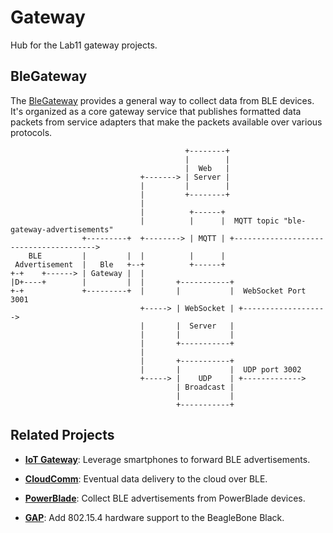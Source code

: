 Gateway
=======

Hub for the Lab11 gateway projects.

BleGateway
----------

The [BleGateway](https://github.com/lab11/gateway/tree/master/software/ble-gateway)
provides a general way to collect data from BLE devices.
It's organized as a core gateway service that publishes formatted data packets
from service adapters that make the packets available over various protocols.

```
                                       +--------+
                                       |        |
                                       |  Web   |
                             +-------> | Server |
                             |         |        |
                             |         +--------+
                             |
                             |          +------+
                             |          |      |  MQTT topic "ble-gateway-advertisements"
                +---------+  +--------> | MQTT | +--------------------------------------->
    BLE         |         |  |          |      |
 Advertisement  |   Ble   +--+          +------+
+-+    +------> | Gateway |  |
|D+----+        |         |  |       +-----------+
+-+             +---------+  |       |           |  WebSocket Port 3001
                             +-----> | WebSocket | +------------------->
                             |       |  Server   |
                             |       |           |
                             |       +-----------+
                             |
                             |       +-----------+
                             |       |           |  UDP port 3002
                             +-----> |    UDP    | +------------->
                                     | Broadcast |
                                     |           |
                                     +-----------+
```



Related Projects
----------------

- **[IoT Gateway](https://github.com/lab11/iot-gateway)**: Leverage
smartphones to forward BLE advertisements.

- **[CloudComm](https://github.com/lab11/opo/tree/master/node)**: Eventual
data delivery to the cloud over BLE.

- **[PowerBlade](https://github.com/lab11/powerblade/tree/master/data_collection/advertisements)**:
Collect BLE advertisements from PowerBlade devices.

- **[GAP](https://github.com/lab11/gap)**: Add 802.15.4 hardware support
to the BeagleBone Black.


